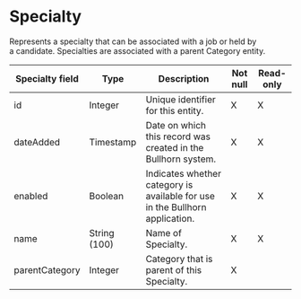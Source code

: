 # Specialty

Represents a specialty that can be associated with a job or held by a candidate. Specialties are associated with a parent Category entity.

| **Specialty field** | **Type** | **Description** | **Not null** | **Read-only** |
| --- | --- | --- | --- | --- |
| id | Integer | Unique identifier for this entity. | X | X |
| dateAdded | Timestamp | Date on which this record was created in the Bullhorn system. | X | X |
| enabled | Boolean | Indicates whether category is available for use in the Bullhorn application. | X | X |
| name | String (100) | Name of Specialty. | X | X |
| parentCategory | Integer | Category that is parent of this Specialty. | X | |